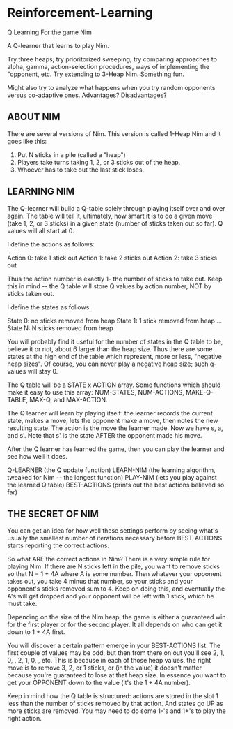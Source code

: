 # Reinforcement-Learning
Q Learning For the game Nim

A Q-learner that learns to play Nim.

Try three heaps; try prioritorized sweeping;
try comparing approaches to alpha, gamma, action-selection procedures,
ways of implementing the "opponent, etc.  Try extending to 3-Heap Nim.
Something fun.

Might also try to analyze what happens when you try random opponents versus co-adaptive ones.  Advantages?  Disadvantages?

ABOUT NIM
---------
There are several versions of Nim.  This version is called 1-Heap Nim and it goes like this:

1. Put N sticks in a pile (called a "heap")
2. Players take turns taking 1, 2, or 3 sticks out of the heap.
3. Whoever has to take out the last stick loses.


LEARNING NIM
------------

The Q-learner will build a Q-table solely through playing itself over and over
again.  The table will tell it, ultimately, how smart it is to do a given move
(take 1, 2, or 3 sticks) in a given state (number of sticks taken out so far).
Q values will all start at 0.

I define the actions as follows:

Action 0: take 1 stick out
Action 1: take 2 sticks out
Action 2: take 3 sticks out

Thus the action number is exactly 1- the number of sticks to take out.  Keep
this in mind -- the Q table will store Q values by action number, NOT by
sticks taken out.

I define the states as follows:

State 0: no sticks removed from heap
State 1: 1 stick removed from heap
...
State N: N sticks removed from heap

You will probably find it useful for the number of states in the Q table to
be, believe it or not, about 6 larger than the heap size.  Thus there are
some states at the high end of the table which represent, more or less,
"negative heap sizes".  Of course, you can never play a negative heap size;
such q-values will stay 0.

The Q table will be a STATE x ACTION array.  Some functions which should make
it easy to use this array:  NUM-STATES, NUM-ACTIONS, MAKE-Q-TABLE, MAX-Q, and 
MAX-ACTION.

The Q learner will learn by playing itself: the learner records the current
state, makes a move, lets the opponent make a move, then notes the new
resulting state.  The action is the move the learner made.  Now we have s,
a, and s'.  Note that s' is the state AFTER the opponent made his move.

After the Q learner has learned the game, then you can play the learner
and see how well it does.


Q-LEARNER
  (the Q update function)
LEARN-NIM
  (the learning algorithm, tweaked for Nim -- the longest function)
PLAY-NIM
  (lets you play against the learned Q table)
BEST-ACTIONS
  (prints out the best actions believed so far)




THE SECRET OF NIM
-----------------

You can get an idea for how well these settings perform by seeing what's
usually the smallest number of iterations necessary before BEST-ACTIONS starts
reporting the correct actions.

So what ARE the correct actions in Nim?  There is a very simple rule for playing
Nim.  If there are N sticks left in the pile, you want to remove sticks so that
N = 1 + 4A where A is some number.  Then whatever your opponent takes out, you take
4 minus that number, so your sticks and your opponent's sticks removed sum to 4.
Keep on doing this, and eventually the A's will get dropped and your opponent will
be left with 1 stick, which he must take.

Depending on the size of the Nim heap, the game is either a guaranteed win for
the first player or for the second player.  It all depends on who can get it down
to 1 + 4A first.

You will discover a certain pattern emerge in your BEST-ACTIONS list.  The first
couple of values may be odd, but then from there on out you'll see
2, 1, 0, <any>, 2, 1, 0, <any>, etc.  This is because in each of those heap
values, the right move is to remove 3, 2, or 1 sticks, or (in the <any> value)
it doesn't matter because you're guaranteed to lose at that heap size.  In essence
you want to get your OPPONENT down to the <any> value (it's the 1 + 4A number).


Keep in mind how the Q table is structured: actions are stored in the slot
1 less than the number of sticks removed by that action.  And states go UP
as more sticks are removed.   You may need to do some 1-'s and 1+'s to play
the right action.


